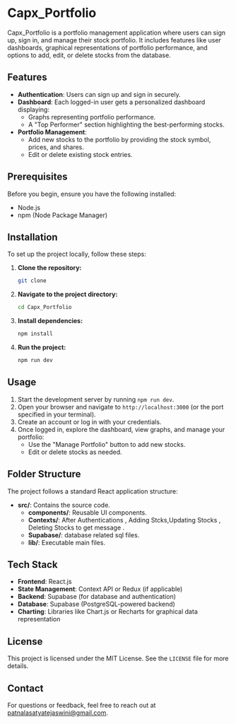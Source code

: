 # Capx_Portfolio

Capx_Portfolio is a portfolio management application where users can sign up, sign in, and manage their stock portfolio. It includes features like user dashboards, graphical representations of portfolio performance, and options to add, edit, or delete stocks from the database.

## Features

- **Authentication**: Users can sign up and sign in securely.
- **Dashboard**: Each logged-in user gets a personalized dashboard displaying:
  - Graphs representing portfolio performance.
  - A "Top Performer" section highlighting the best-performing stocks.
- **Portfolio Management**:
  - Add new stocks to the portfolio by providing the stock symbol, prices, and shares.
  - Edit or delete existing stock entries.

## Prerequisites

Before you begin, ensure you have the following installed:
- Node.js
- npm (Node Package Manager)

## Installation

To set up the project locally, follow these steps:

1. **Clone the repository:**
   ```bash
   git clone 
   ```

2. **Navigate to the project directory:**
   ```bash
   cd Capx_Portfolio
   ```

3. **Install dependencies:**
   ```bash
   npm install
   ```

4. **Run the project:**
   ```bash
   npm run dev
   ```

## Usage

1. Start the development server by running `npm run dev`.
2. Open your browser and navigate to `http://localhost:3000` (or the port specified in your terminal).
3. Create an account or log in with your credentials.
4. Once logged in, explore the dashboard, view graphs, and manage your portfolio:
   - Use the "Manage Portfolio" button to add new stocks.
   - Edit or delete stocks as needed.

## Folder Structure

The project follows a standard React application structure:

- **src/**: Contains the source code.
  - **components/**: Reusable UI components.
  - **Contexts/**: After Authentications , Adding Stcks,Updating Stocks , Deleting Stocks to get message  .
  - **Supabase/**: database related sql files.
  - **lib/**: Executable main files.

## Tech Stack

- **Frontend**: React.js
- **State Management**: Context API or Redux (if applicable)
- **Backend**: Supabase (for database and authentication)
- **Database**: Supabase (PostgreSQL-powered backend)
- **Charting**: Libraries like Chart.js or Recharts for graphical data representation

## License

This project is licensed under the MIT License. See the `LICENSE` file for more details.

## Contact

For questions or feedback, feel free to reach out at patnalasatyatejaswini@gmail.com.

